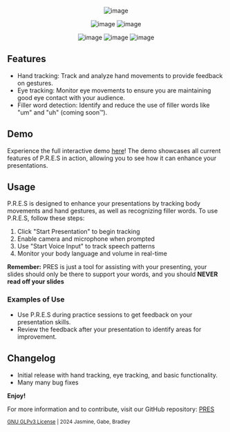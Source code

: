 <p align="center">
  <img src="https://github.com/Jasminestrone/P.R.E.S/blob/main/js-ai-body-tracker-master/tinypres2.png" alt="image">
  </p>
<p align="center">
<img src="https://img.shields.io/badge/Release-Beta_3-blue" alt="image">
<img src="https://img.shields.io/badge/Build-12/16/24-blue" alt="image">
</p>
<p align="center">
<img src="https://img.shields.io/badge/javascript-%23323330.svg?style=for-the-badge&logo=javascript&logoColor=%23F7DF1E" alt="image">
<img src="https://img.shields.io/badge/html5-%23E34F26.svg?style=for-the-badge&logo=html5&logoColor=white" alt="image">
<img src="https://img.shields.io/badge/css3-%231572B6.svg?style=for-the-badge&logo=css3&logoColor=white" alt="image">
</p>

## Features
- Hand tracking: Track and analyze hand movements to provide feedback on gestures.
- Eye tracking: Monitor eye movements to ensure you are maintaining good eye contact with your audience.
- Filler word detection: Identify and reduce the use of filler words like "um" and "uh" (coming soon™).

## Demo
Experience the full interactive demo [here](https://presnuvu.netlify.app/js-ai-body-tracker-master/index.html)! The demo showcases all current features of P.R.E.S in action, allowing you to see how it can enhance your presentations.

## Usage
P.R.E.S is designed to enhance your presentations by tracking body movements and hand gestures, as well as recognizing filler words. To use P.R.E.S, follow these steps:
1. Click "Start Presentation" to begin tracking
2. Enable camera and microphone when prompted
3. Use "Start Voice Input" to track speech patterns
4. Monitor your body language and volume in real-time

**Remember:** PRES is just a tool for assisting with your presenting, your slides should only be there to support your words, and you should **NEVER read off your slides**

### Examples of Use
- Use P.R.E.S during practice sessions to get feedback on your presentation skills.
- Review the feedback after your presentation to identify areas for improvement.


## Changelog
- Initial release with hand tracking, eye tracking, and basic functionality.
- Many many bug fixes

**Enjoy!**

For more information and to contribute, visit our GitHub repository: <a href="https://github.com/Jasminestrone/P.R.E.S" target="_blank">PRES</a>

<sub><a href="https://www.gnu.org/licenses/gpl-3.0.en.html#license-text" target="_blank">GNU GLPv3 License</a> | 2024 Jasmine, Gabe, Bradley</sub>